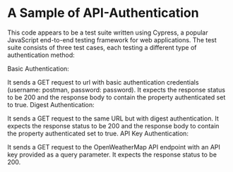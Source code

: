 # A Sample of API-Authentication

This code appears to be a test suite written using Cypress, a popular JavaScript end-to-end testing framework for web applications. The test suite consists of three test cases, each testing a different type of authentication method:

Basic Authentication:

It sends a GET request to url with basic authentication credentials (username: postman, password: password).
It expects the response status to be 200 and the response body to contain the property authenticated set to true.
Digest Authentication:

It sends a GET request to the same URL but with digest authentication.
It expects the response status to be 200 and the response body to contain the property authenticated set to true.
API Key Authentication:

It sends a GET request to the OpenWeatherMap API endpoint with an API key provided as a query parameter.
It expects the response status to be 200.
